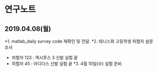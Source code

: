 연구노트
=======
## 2019.04.08(월)

*1. matlab_daily survey code 재확인 및 전달.
*2. 테니스화 고등학생 피험자 설문 조사
   - 피험자 123 : 엑시루스 3 신발 실험 끝
   - 피험자 45 : 아디다스 신발 실험 끝
*3. 4월 10일(수) 실험 준비


